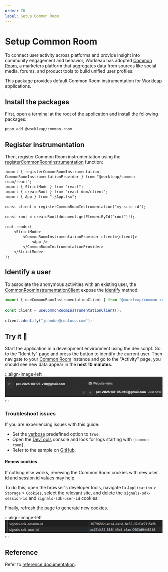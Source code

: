 ```yaml
---
order: 70
label: Setup Common Room
---
```


# Setup Common Room

To connect user activity across platforms and provide insight into community engagement and behavior, Workleap has adopted [Common Room](https://www.commonroom.io/), a marketers platform that aggregates data from sources like social media, forums, and product tools to build unified user profiles.

This package provides default Common Room instrumentation for Workleap applications.

## Install the packages

First, open a terminal at the root of the application and install the following packages:

```bash
pnpm add @workleap/common-room
```

## Register instrumentation

Then, register Common Room instrumentation using the [registerCommonRoomInstrumentation](../reference/common-room/registerCommonRoomInstrumentation.md) function:

```tsx !#6,12,14 index.tsx
import { registerCommonRoomInstrumentation, CommonRoomInstrumentationProvider } from "@workleap/common-room/react";
import { StrictMode } from "react";
import { createRoot } from "react-dom/client";
import { App } from "./App.tsx";

const client = registerCommonRoomInstrumentation("my-site-id");

const root = createRoot(document.getElementById("root")!);

root.render(
    <StrictMode>
        <CommonRoomInstrumentationProvider client={client}>
            <App />
        </CommonRoomInstrumentationProvider>
    </StrictMode>
);
```

## Identify a user

To associate the anonymous activities with an existing user, the [CommonRoomInstrumentationClient](../reference/common-room/CommonRoomInstrumentationClient.md) expose the [identify](../reference/common-room/CommonRoomInstrumentationClient.md#methods) method:

```ts !#5
import { useCommonRoomInstrumentationClient } from "@workleap/common-room/react";

const client = useCommonRoomInstrumentationClient();

client.identify("johndoe@contoso.com");
```

## Try it :rocket:

Start the application in a development environment using the dev script. Go to the "Identify" page and press the button to identify the current user. Then navigate to your [Common Room](https://app.commonroom.io/) instance and go to the "Activity" page, you should see new data appear in the **next 10 minutes**.

:::align-image-left
![Common Room activity entry|558](../static/common-room/common-room-activity-entry.png)
:::

### Troubleshoot issues

If you are experiencing issues with this guide:

- Set the [verbose](../reference/common-room/registerCommonRoomInstrumentation.md#verbose-mode) predefined option to `true`.
- Open the [DevTools](https://developer.chrome.com/docs/devtools/) console and look for logs starting with `[common-room]`.
- Refer to the sample on [GitHub](https://github.com/workleap/wl-telemetry/tree/main/samples/all-platforms).

#### Renew cookies

If nothing else works, renewing the Common Room cookies with new user id and session id values may help.

To do this, open the browser's developer tools, navigate to `Application` > `Storage` > `Cookies`, select the relevant site, and delete the `signals-sdk-session-id` and `signals-sdk-user-id` cookies.

Finally, refresh the page to generate new cookies.

:::align-image-left
![Common Room cookies|540](../static/common-room/common-room-cookies.png)
:::

## Reference

Refer to [reference documentation](../reference/index.md#common-room).


